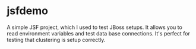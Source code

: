 jsfdemo
=======

A simple JSF project, which I used to test JBoss setups.  It allows you to read environment variables and test data base
connections.  It's perfect for testing that clustering is setup correctly.
